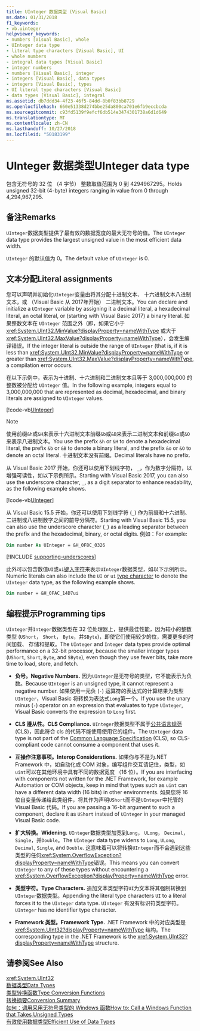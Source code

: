 ```yaml
---
title: UInteger 数据类型 (Visual Basic)
ms.date: 01/31/2018
f1_keywords:
- vb.uinteger
helpviewer_keywords:
- numbers [Visual Basic], whole
- UInteger data type
- literal type characters [Visual Basic], UI
- whole numbers
- integral data types [Visual Basic]
- integer numbers
- numbers [Visual Basic], integer
- integers [Visual Basic], data types
- integers [Visual Basic], types
- UI literal type characters [Visual Basic]
- data types [Visual Basic], integral
ms.assetid: db7ddd34-4f23-46f5-84dd-8b0f83bb8729
ms.openlocfilehash: 660e51338d274bbe25da800ca701e6fb9eccbcda
ms.sourcegitcommit: c93fd5139f9efcf6db514e3474301738a6d1d649
ms.translationtype: MT
ms.contentlocale: zh-CN
ms.lasthandoff: 10/27/2018
ms.locfileid: "50183199"
---
```

# <a name="uinteger-data-type"></a><span data-ttu-id="b18c5-102">UInteger 数据类型</span><span class="sxs-lookup"><span data-stu-id="b18c5-102">UInteger data type</span></span>

<span data-ttu-id="b18c5-103">包含无符号的 32 位 （4 字节） 整数取值范围为 0 到 4294967295。</span><span class="sxs-lookup"><span data-stu-id="b18c5-103">Holds unsigned 32-bit (4-byte) integers ranging in value from 0 through 4,294,967,295.</span></span>  
  
## <a name="remarks"></a><span data-ttu-id="b18c5-104">备注</span><span class="sxs-lookup"><span data-stu-id="b18c5-104">Remarks</span></span>

 <span data-ttu-id="b18c5-105">`UInteger`数据类型提供了最有效的数据宽度的最大无符号的值。</span><span class="sxs-lookup"><span data-stu-id="b18c5-105">The `UInteger` data type provides the largest unsigned value in the most efficient data width.</span></span>  
  
 <span data-ttu-id="b18c5-106">`UInteger` 的默认值为 0。</span><span class="sxs-lookup"><span data-stu-id="b18c5-106">The default value of `UInteger` is 0.</span></span>  
  
## <a name="literal-assignments"></a><span data-ttu-id="b18c5-107">文本分配</span><span class="sxs-lookup"><span data-stu-id="b18c5-107">Literal assignments</span></span>

<span data-ttu-id="b18c5-108">您可以声明并初始化`UInteger`变量由将其分配十进制文本、 十六进制文本八进制文本，或 （Visual Basic 从 2017年开始） 二进制文本。</span><span class="sxs-lookup"><span data-stu-id="b18c5-108">You can declare and initialize a `UInteger` variable by assigning it a decimal literal, a hexadecimal literal, an octal literal, or (starting with Visual Basic 2017) a binary literal.</span></span> <span data-ttu-id="b18c5-109">如果整数文本在 `UInteger` 范围之外（即，如果它小于 <xref:System.UInt32.MinValue?displayProperty=nameWithType> 或大于 <xref:System.UInt32.MaxValue?displayProperty=nameWithType>），会发生编译错误。</span><span class="sxs-lookup"><span data-stu-id="b18c5-109">If the integer literal is outside the range of `UInteger` (that is, if it is less than <xref:System.UInt32.MinValue?displayProperty=nameWithType> or greater than <xref:System.UInt32.MaxValue?displayProperty=nameWithType>, a compilation error occurs.</span></span>

<span data-ttu-id="b18c5-110">在以下示例中，表示为十进制、十六进制和二进制文本且等于 3,000,000,000 的整数被分配给 `UInteger` 值。</span><span class="sxs-lookup"><span data-stu-id="b18c5-110">In the following example, integers equal to 3,000,000,000 that are represented as decimal, hexadecimal, and binary literals are assigned to `UInteger` values.</span></span>
  
[!code-vb[UInteger](../../../../samples/snippets/visualbasic/language-reference/data-types/numeric-literals.vb#UInt)]  

> [!NOTE] 
> <span data-ttu-id="b18c5-111">使用前缀`&h`或`&H`来表示十六进制文本前缀`&b`或`&B`来表示二进制文本和前缀`&o`或`&O`来表示八进制文本。</span><span class="sxs-lookup"><span data-stu-id="b18c5-111">You use the prefix `&h` or `&H` to denote a hexadecimal literal, the prefix `&b` or `&B` to denote a binary literal, and the prefix `&o` or `&O` to denote an octal literal.</span></span> <span data-ttu-id="b18c5-112">十进制文本没有前缀。</span><span class="sxs-lookup"><span data-stu-id="b18c5-112">Decimal literals have no prefix.</span></span>

<span data-ttu-id="b18c5-113">从 Visual Basic 2017 开始，你还可以使用下划线字符， `_`，作为数字分隔符，以增强可读性，如以下示例所示。</span><span class="sxs-lookup"><span data-stu-id="b18c5-113">Starting with Visual Basic 2017, you can also use the underscore character, `_`, as a digit separator to enhance readability, as the following example shows.</span></span>

[!code-vb[UInteger](../../../../samples/snippets/visualbasic/language-reference/data-types/numeric-literals.vb#UIntS)]  

<span data-ttu-id="b18c5-114">从 Visual Basic 15.5 开始，你还可以使用下划线字符 (`_`) 作为前缀和十六进制、 二进制或八进制数字之间的前导分隔符。</span><span class="sxs-lookup"><span data-stu-id="b18c5-114">Starting with Visual Basic 15.5, you can also use the underscore character (`_`) as a leading separator between the prefix and the hexadecimal, binary, or octal digits.</span></span> <span data-ttu-id="b18c5-115">例如：</span><span class="sxs-lookup"><span data-stu-id="b18c5-115">For example:</span></span>

```vb
Dim number As UInteger = &H_0F8C_0326
```

[!INCLUDE [supporting-underscores](../../../../includes/vb-separator-langversion.md)]

<span data-ttu-id="b18c5-116">此外可以包含数值`UI`或`ui`[键入字符](../../programming-guide\language-features\data-types/type-characters.md)来表示`UInteger`数据类型，如以下示例所示。</span><span class="sxs-lookup"><span data-stu-id="b18c5-116">Numeric literals can also include the `UI` or `ui` [type character](../../programming-guide\language-features\data-types/type-characters.md) to denote the `UInteger` data type, as the following example shows.</span></span>

```vb
Dim number = &H_0FAC_14D7ui
```

## <a name="programming-tips"></a><span data-ttu-id="b18c5-117">编程提示</span><span class="sxs-lookup"><span data-stu-id="b18c5-117">Programming tips</span></span>

 <span data-ttu-id="b18c5-118">`UInteger`并`Integer`数据类型在 32 位处理器上，提供最佳性能，因为较小的整数类型 (`UShort`， `Short`， `Byte`，并`SByte`)，即使它们使用较少的位，需要更多的时间加载、 存储和提取。</span><span class="sxs-lookup"><span data-stu-id="b18c5-118">The `UInteger` and `Integer` data types provide optimal performance on a 32-bit processor, because the smaller integer types (`UShort`, `Short`, `Byte`, and `SByte`), even though they use fewer bits, take more time to load, store, and fetch.</span></span>  
  
-   <span data-ttu-id="b18c5-119">**负号。**</span><span class="sxs-lookup"><span data-stu-id="b18c5-119">**Negative Numbers.**</span></span> <span data-ttu-id="b18c5-120">因为`UInteger`是无符号的类型，它不能表示为负数。</span><span class="sxs-lookup"><span data-stu-id="b18c5-120">Because `UInteger` is an unsigned type, it cannot represent a negative number.</span></span> <span data-ttu-id="b18c5-121">如果使用一元负 (`-`) 运算符的表达式的计算结果为类型`UInteger`，Visual Basic 将转换为表达式`Long`第一个。</span><span class="sxs-lookup"><span data-stu-id="b18c5-121">If you use the unary minus (`-`) operator on an expression that evaluates to type `UInteger`, Visual Basic converts the expression to `Long` first.</span></span>  
  
-   <span data-ttu-id="b18c5-122">**CLS 遵从性。**</span><span class="sxs-lookup"><span data-stu-id="b18c5-122">**CLS Compliance.**</span></span> <span data-ttu-id="b18c5-123">`UInteger`数据类型不属于[公共语言规范](http://www.ecma-international.org/publications/standards/Ecma-335.htm)(CLS)，因此符合 cls 的代码不能使用使用它的组件。</span><span class="sxs-lookup"><span data-stu-id="b18c5-123">The `UInteger` data type is not part of the [Common Language Specification](http://www.ecma-international.org/publications/standards/Ecma-335.htm) (CLS), so CLS-compliant code cannot consume a component that uses it.</span></span>
  
-   <span data-ttu-id="b18c5-124">**互操作注意事项。**</span><span class="sxs-lookup"><span data-stu-id="b18c5-124">**Interop Considerations.**</span></span> <span data-ttu-id="b18c5-125">如果你与不是为.NET Framework 中，如自动化或 COM 对象，编写组件交互请记住，类型，如`uint`可以在其他环境中具有不同的数据宽度 （16 位）。</span><span class="sxs-lookup"><span data-stu-id="b18c5-125">If you are interfacing with components not written for the .NET Framework, for example Automation or COM objects, keep in mind that types such as `uint` can have a different data width (16 bits) in other environments.</span></span> <span data-ttu-id="b18c5-126">如果您将 16 位自变量传递给此类组件，将其作为声明`UShort`而不是`UInteger`中托管的 Visual Basic 代码。</span><span class="sxs-lookup"><span data-stu-id="b18c5-126">If you are passing a 16-bit argument to such a component, declare it as `UShort` instead of `UInteger` in your managed Visual Basic code.</span></span>  
  
-   <span data-ttu-id="b18c5-127">**扩大转换。**</span><span class="sxs-lookup"><span data-stu-id="b18c5-127">**Widening.**</span></span> <span data-ttu-id="b18c5-128">`UInteger`数据类型加宽到`Long`， `ULong`， `Decimal`， `Single`，并`Double`。</span><span class="sxs-lookup"><span data-stu-id="b18c5-128">The `UInteger` data type widens to `Long`, `ULong`, `Decimal`, `Single`, and `Double`.</span></span> <span data-ttu-id="b18c5-129">这意味着可以将转换`UInteger`而不会遇到这些类型的任何<xref:System.OverflowException?displayProperty=nameWithType>错误。</span><span class="sxs-lookup"><span data-stu-id="b18c5-129">This means you can convert `UInteger` to any of these types without encountering a <xref:System.OverflowException?displayProperty=nameWithType> error.</span></span>  
  
-   <span data-ttu-id="b18c5-130">**类型字符。**</span><span class="sxs-lookup"><span data-stu-id="b18c5-130">**Type Characters.**</span></span> <span data-ttu-id="b18c5-131">追加文本类型字符`UI`为文本将其强制转换到`UInteger`数据类型。</span><span class="sxs-lookup"><span data-stu-id="b18c5-131">Appending the literal type characters `UI` to a literal forces it to the `UInteger` data type.</span></span> <span data-ttu-id="b18c5-132">`UInteger` 有没有标识符类型字符。</span><span class="sxs-lookup"><span data-stu-id="b18c5-132">`UInteger` has no identifier type character.</span></span>  
  
-   <span data-ttu-id="b18c5-133">**Framework 类型。**</span><span class="sxs-lookup"><span data-stu-id="b18c5-133">**Framework Type.**</span></span> <span data-ttu-id="b18c5-134">.NET Framework 中的对应类型是 <xref:System.UInt32?displayProperty=nameWithType> 结构。</span><span class="sxs-lookup"><span data-stu-id="b18c5-134">The corresponding type in the .NET Framework is the <xref:System.UInt32?displayProperty=nameWithType> structure.</span></span>  
  
## <a name="see-also"></a><span data-ttu-id="b18c5-135">请参阅</span><span class="sxs-lookup"><span data-stu-id="b18c5-135">See Also</span></span>  
 <xref:System.UInt32>  
 [<span data-ttu-id="b18c5-136">数据类型</span><span class="sxs-lookup"><span data-stu-id="b18c5-136">Data Types</span></span>](../../../visual-basic/language-reference/data-types/index.md)  
 [<span data-ttu-id="b18c5-137">类型转换函数</span><span class="sxs-lookup"><span data-stu-id="b18c5-137">Type Conversion Functions</span></span>](../../../visual-basic/language-reference/functions/type-conversion-functions.md)  
 [<span data-ttu-id="b18c5-138">转换摘要</span><span class="sxs-lookup"><span data-stu-id="b18c5-138">Conversion Summary</span></span>](../../../visual-basic/language-reference/keywords/conversion-summary.md)  
 [<span data-ttu-id="b18c5-139">如何：调用采用无符号类型的 Windows 函数</span><span class="sxs-lookup"><span data-stu-id="b18c5-139">How to: Call a Windows Function that Takes Unsigned Types</span></span>](../../../visual-basic/programming-guide/com-interop/how-to-call-a-windows-function-that-takes-unsigned-types.md)  
 [<span data-ttu-id="b18c5-140">有效使用数据类型</span><span class="sxs-lookup"><span data-stu-id="b18c5-140">Efficient Use of Data Types</span></span>](../../../visual-basic/programming-guide/language-features/data-types/efficient-use-of-data-types.md)
